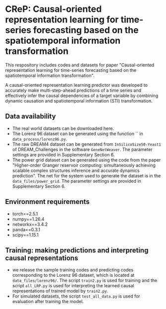 # CReP: Causal-oriented representation learning for time-series forecasting based on the spatiotemporal information transformation
This respository includes codes and datasets for paper "Causal-oriented representation learning for time-series forecasting based on the spatiotemporal information transformation".

A causal-oriented representation learning predictor was developed to accurately make multi-step-ahead predictions of a time series and effectively infer the causal dependencies of a target variable by combining dynamic causation and spatiotemporal information (STI) transformation.

## Data  availability
- The real world datasets can be downloaded here.
- The Lorenz 96 dataset can be generated using the function `` in `data_process/lorenz96.py`.
- The raw DREAM4 dataset can be generated from `InSilicoSize50-Yeast1` of DREAM_Challenges in the software `GeneNetWeaver`. The parameter settings are provided in Supplementary Section 6.
- The power grid dataset can be generated using the code from the paper "Higher-order Granger reservoir computing: simultaneously achieving scalable complex structures inference and accurate dynamics prediction". The net for the system used to generate the dataset is in the `data_files/power_grid`. The parameter settings are provided in Supplementary Section 6.


## Environment requirements
- torch==2.5.1
- numpy==1.26.4
- networkx==3.4.2
- panda==0.3.1
- scipy==1.15.1

## Training: making predictions and interpreting causal representations
- we release the sample training codes and predicting codes corresponding to the Lorenz 96 dataset, which is located at `data_files/lorenz96/`. The script `train2.py` is used for training and the script `all_LRP.py` is used for interpreting the learned causal representations of trained model by `train2.py`.
- For simulated datasets, the script `test_all_data.py` is used for evaluation after training the model.

